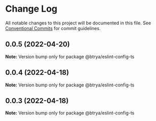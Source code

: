 # Change Log

All notable changes to this project will be documented in this file.
See [Conventional Commits](https://conventionalcommits.org) for commit guidelines.

## 0.0.5 (2022-04-20)

**Note:** Version bump only for package @btrya/eslint-config-ts





## 0.0.4 (2022-04-18)

**Note:** Version bump only for package @btrya/eslint-config-ts





## 0.0.3 (2022-04-18)

**Note:** Version bump only for package @btrya/eslint-config-ts
